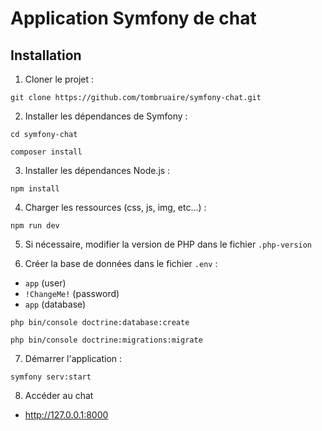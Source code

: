 # Application Symfony de chat

## Installation
1) Cloner le projet : 

```
git clone https://github.com/tombruaire/symfony-chat.git
```

2) Installer les dépendances de Symfony : 

```
cd symfony-chat
```

```
composer install
```

3) Installer les dépendances Node.js :

```
npm install
```

4) Charger les ressources (css, js, img, etc...) : 

```
npm run dev
```

5) Si nécessaire, modifier la version de PHP dans le fichier `.php-version`

6) Créer la base de données dans le fichier `.env` :
- `app` (user)
- `!ChangeMe!` (password)
- `app` (database)

```
php bin/console doctrine:database:create
```

```
php bin/console doctrine:migrations:migrate
```

7) Démarrer l'application : 

```
symfony serv:start
```

8) Accéder au chat
- <a href="http://127.0.0.1:8000">http://127.0.0.1:8000</a>